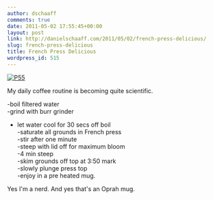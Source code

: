 ```yaml
---
author: dschaaff
comments: true
date: 2011-05-02 17:55:45+00:00
layout: post
link: http://danielschaaff.com/2011/05/02/french-press-delicious/
slug: french-press-delicious
title: French Press Delicious
wordpress_id: 515
---
```


[![P55](http://posterous.com/getfile/files.posterous.com/danielschaaff/edsnebFDaJmBikhBsCaEeGqhynFgAotGctCwHfJDlbInswngdmfikGmJIjcs/p55.jpg.scaled500.jpg)](http://posterous.com/getfile/files.posterous.com/danielschaaff/edsnebFDaJmBikhBsCaEeGqhynFgAotGctCwHfJDlbInswngdmfikGmJIjcs/p55.jpg.scaled1000.jpg)

My daily coffee routine is becoming quite scientific.

-boil filtered water  
-grind with burr grinder   
- let water cool for 30 secs off boil  
-saturate all grounds in French press  
-stir after one minute  
-steep with lid off for maximum bloom  
-4 min steep  
-skim grounds off top at 3:50 mark  
-slowly plunge press top  
-enjoy in a pre heated mug. 

Yes I'm a nerd. And yes that's an Oprah mug.

